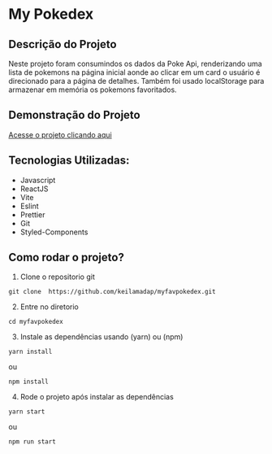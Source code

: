 # My Pokedex

## Descrição do Projeto <span id="descricao" />

<p>
Neste projeto foram consumindos os dados da Poke Api, renderizando uma lista de pokemons na página inicial aonde ao clicar em um card o usuário é direcionado para a página de detalhes. Também foi usado localStorage para armazenar em memória os pokemons favoritados. 
</p>

## Demonstração do Projeto <span id="demonstracao"/>

<a id="demonstracao" rel="nofollow noreferrer noopener" href="https://keilamadap.github.io/myfavpokedex/"  target="_blank"> Acesse o projeto clicando aqui </a>


## Tecnologias Utilizadas: <span id="tecnologias" />

- Javascript
- ReactJS
- Vite
- Eslint
- Prettier
- Git
- Styled-Components

## Como rodar o projeto? <span id="comousar" />

1. Clone o repositorio git

```shell
git clone  https://github.com/keilamadap/myfavpokedex.git
```

2. Entre no diretorio

```shell
cd myfavpokedex
```

3. Instale as dependências usando (yarn) ou (npm)

```shell
yarn install
```

ou

```shell
npm install
```

4. Rode o projeto após instalar as dependências

```shell
yarn start
```

ou

```shell
npm run start
```
